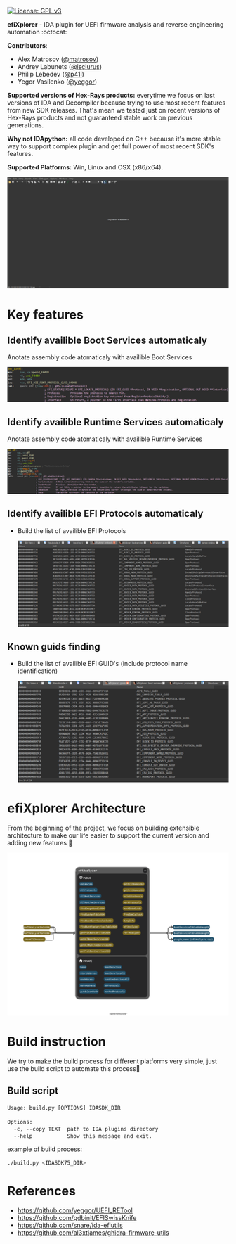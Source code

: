 [![License: GPL v3](https://img.shields.io/badge/License-GPL%20v3-blue.svg)](http://www.gnu.org/licenses/gpl-3.0)

**efiXplorer** - IDA plugin for UEFI firmware analysis and reverse engineering automation :octocat:

__Contributors__: 
* Alex Matrosov ([@matrosov](https://github.com/matrosov))
* Andrey Labunets ([@isciurus](https://github.com/isciurus))
* Philip Lebedev ([@p41l](https://github.com/p41l/))
* Yegor Vasilenko ([@yeggor](https://github.com/yeggor/))

__Supported versions of Hex-Rays products:__ everytime we focus on last versions of IDA and Decompiler because trying to use most recent features from new SDK releases. That's mean we tested just on recent versions of Hex-Rays products and not guaranteed stable work on previous generations. 

__Why not IDApython:__ all code developed on C++ because it's more stable way to support complex plugin and get full power of most recent SDK's features.

__Supported Platforms:__ Win, Linux and OSX (x86/x64).

![overview](img/overview.gif)

# Key features

## Identify availible Boot Services automaticaly

Anotate assembly code atomaticaly with availible Boot Services

![bs2](img/bs2.png)

## Identify availible Runtime Services automaticaly

Anotate assembly code atomaticaly with availible Runtime Services

![rt2](img/rt2.png)

## Identify availible EFI Protocols automaticaly

* Build the list of availible EFI Protocols

    ![protocols](img/protocols.png)

## Known guids finding

* Build the list of availible EFI GUID's (include protocol name identification)

    ![guids](img/guids.png)

# efiXplorer Architecture
From the beginning of the project, we focus on building extensible architecture to make our  life easier to support the current version and adding new features :rocket:

![arch](img/arch.png)

# Build instruction

We try to make the build process for different platforms very simple, just use the build script to automate this process🐍

## Build script

```
Usage: build.py [OPTIONS] IDASDK_DIR

Options:
  -c, --copy TEXT  path to IDA plugins directory
  --help           Show this message and exit.
```
example of build process:
```bash
./build.py <IDASDK75_DIR>
```

# References 
* https://github.com/yeggor/UEFI_RETool 
* https://github.com/gdbinit/EFISwissKnife 
* https://github.com/snare/ida-efiutils
* https://github.com/al3xtjames/ghidra-firmware-utils

